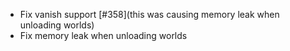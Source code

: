 - Fix vanish support [#358](this was causing memory leak when unloading worlds)
- Fix memory leak when unloading worlds
